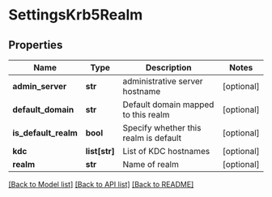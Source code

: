 # SettingsKrb5Realm

## Properties
Name | Type | Description | Notes
------------ | ------------- | ------------- | -------------
**admin_server** | **str** | administrative server hostname | [optional] 
**default_domain** | **str** | Default domain mapped to this realm | [optional] 
**is_default_realm** | **bool** | Specify whether this realm is default | [optional] 
**kdc** | **list[str]** | List of KDC hostnames | [optional] 
**realm** | **str** | Name of realm | [optional] 

[[Back to Model list]](../README.md#documentation-for-models) [[Back to API list]](../README.md#documentation-for-api-endpoints) [[Back to README]](../README.md)


